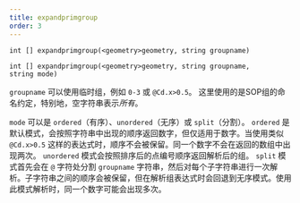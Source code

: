 ```yaml
---
title: expandprimgroup
order: 3
---
```

`int [] expandprimgroup(<geometry>geometry, string groupname)`

`int [] expandprimgroup(<geometry>geometry, string groupname, string mode)`

`groupname` 可以使用临时组，例如 `0-3` 或 `@Cd.x>0.5`。
这里使用的是SOP组的命名约定，特别地，空字符串表示*所有*。

`mode` 可以是 `ordered`（有序）、`unordered`（无序）或 `split`（分割）。
`ordered` 是默认模式，会按照字符串中出现的顺序返回数字，但仅适用于数字。当使用类似 `@Cd.x>0.5` 这样的表达式时，顺序不会被保留。同一个数字不会在返回的数组中出现两次。
`unordered` 模式会按照排序后的点编号顺序返回解析后的组。
`split` 模式首先会在 `@` 字符处分割 `groupname` 字符串，然后对每个子字符串进行一次解析。子字符串之间的顺序会被保留，但在解析组表达式时会回退到无序模式。使用此模式解析时，同一个数字可能会出现多次。
